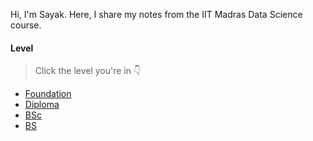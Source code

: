 Hi, I'm Sayak. Here, I share my notes from the IIT Madras Data Science course.

#### Level

> Click the level you're in 👇

- [Foundation](01Foundation-Level/foundation.md)
- [Diploma](02Diploma-Level/diploma.md)
- [BSc](03BSc-Level/bsc.md)
- [BS](04BS-Level/bs.md)

